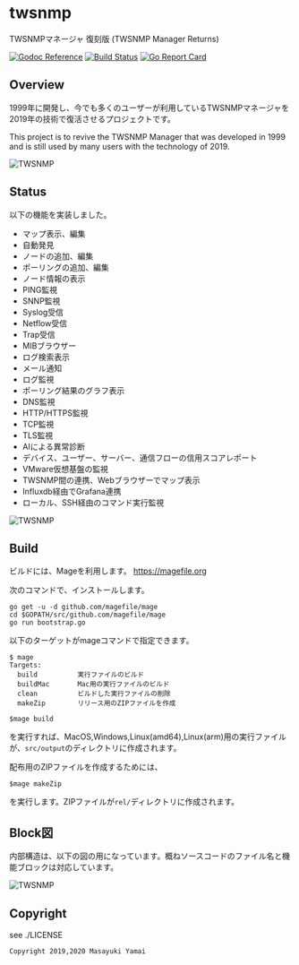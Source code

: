 # twsnmp
TWSNMPマネージャ 復刻版
(TWSNMP Manager Returns)

[![Godoc Reference](https://godoc.org/github.com/twsnmp/twsnmp/src?status.svg)](http://godoc.org/github.com/twsnmp/twsnmp/src)
[![Build Status](https://travis-ci.org/twsnmp/twsnmp.svg?branch=master)](https://travis-ci.org/twsnmp/twsnmp)
[![Go Report Card](https://goreportcard.com/badge/twsnmp/twsnmp)](https://goreportcard.com/report/twsnmp/twsnmp)

## Overview

1999年に開発し、今でも多くのユーザーが利用しているTWSNMPマネージャを2019年の技術で復活させるプロジェクトです。

This project is to revive the TWSNMP Manager that was developed in 1999 and is still used by many users with the technology of 2019.

![TWSNMP](http://www.twise.co.jp/img/twsnmp_title.jpg)

## Status

以下の機能を実装しました。

* マップ表示、編集
* 自動発見
* ノードの追加、編集
* ポーリングの追加、編集
* ノード情報の表示
* PING監視
* SNNP監視
* Syslog受信
* Netflow受信
* Trap受信
* MIBブラウザー
* ログ検索表示
* メール通知
* ログ監視
* ポーリング結果のグラフ表示
* DNS監視
* HTTP/HTTPS監視
* TCP監視
* TLS監視
* AIによる異常診断
* デバイス、ユーザー、サーバー、通信フローの信用スコアレポート
* VMware仮想基盤の監視
* TWSNMP間の連携、Webブラウザーでマップ表示
* Influxdb経由でGrafana連携
* ローカル、SSH経由のコマンド実行監視


![TWSNMP](https://assets.st-note.com/production/uploads/images/15118776/picture_pc_9d8f9c01141ab53f0c72ec1384cb36c4.png)

## Build


ビルドには、Mageを利用します。
https://magefile.org

次のコマンドで、インストールします。

```
go get -u -d github.com/magefile/mage
cd $GOPATH/src/github.com/magefile/mage
go run bootstrap.go
```

以下のターゲットがmageコマンドで指定できます。

```
$ mage
Targets:
  build          実行ファイルのビルド
  buildMac       Mac用の実行ファイルのビルド
  clean          ビルドした実行ファイルの削除
  makeZip        リリース用のZIPファイルを作成
```

```
$mage build
```
を実行すれば、MacOS,Windows,Linux(amd64),Linux(arm)用の実行ファイルが、`src/output`のディレクトリに作成されます。

配布用のZIPファイルを作成するためには、
```
$mage makeZip
```
を実行します。ZIPファイルが`rel/`ディレクトリに作成されます。

## Block図

内部構造は、以下の図の用になっています。概ねソースコードのファイル名と機能ブロックは対応しています。

![TWSNMP](https://d2l930y2yx77uc.cloudfront.net/production/uploads/images/20504835/picture_pc_2f2b09a18c74cfd6f7a2aebfeb9dc096.png)

## Copyright

see ./LICENSE

```
Copyright 2019,2020 Masayuki Yamai
```
